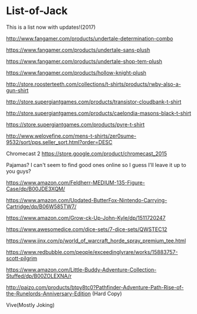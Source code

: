 # List-of-Jack
This is a list now with updates!(2017)

http://www.fangamer.com/products/undertale-determination-combo

https://www.fangamer.com/products/undertale-sans-plush

https://www.fangamer.com/products/undertale-shop-tem-plush

https://www.fangamer.com/products/hollow-knight-plush

http://store.roosterteeth.com/collections/t-shirts/products/rwby-also-a-gun-shirt

http://store.supergiantgames.com/products/transistor-cloudbank-t-shirt

http://store.supergiantgames.com/products/caelondia-masons-black-t-shirt

https://store.supergiantgames.com/products/pyre-t-shirt

http://www.welovefine.com/mens-t-shirts/zer0sume-9532/sort/pps.seller_sort.html?order=DESC

Chromecast 2 https://store.google.com/product/chromecast_2015

Pajamas? I can't seem to find good ones online so I guess I'll leave it up to you guys?

https://www.amazon.com/Feldherr-MEDIUM-135-Figure-Case/dp/B00JDE3XQM/

https://www.amazon.com/Updated-ButterFox-Nintendo-Carrying-Cartridge/dp/B06W585TW7/

https://www.amazon.com/Grow-ck-Up-John-Kyle/dp/1511720247

https://www.awesomedice.com/dice-sets/7-dice-sets/QWSTEC12

https://www.jinx.com/p/world_of_warcraft_horde_spray_premium_tee.html

https://www.redbubble.com/people/exceedinglyrare/works/15883757-scott-pilgrim

https://www.amazon.com/Little-Buddy-Adventure-Collection-Stuffed/dp/B00ZOLEXNA/r

http://paizo.com/products/btpy8tc0?Pathfinder-Adventure-Path-Rise-of-the-Runelords-Anniversary-Edition (Hard Copy)

Vive(Mostly Joking)
